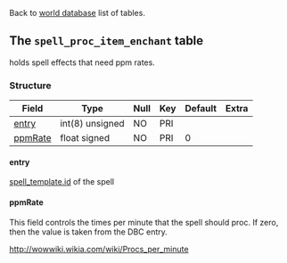 Back to [world database](mangosdb_struct) list of tables.

## The `spell_proc_item_enchant` table

holds spell effects that need ppm rates.

### Structure

| Field| Type| Null| Key| Default| Extra|
| ---|---| ---|--- |--- |--- |
|[entry](spell_proc_item_enchant#entry)|int(8) unsigned|NO|PRI|||
|[ppmRate](spell_proc_item_enchant#ppmRate)|float signed|NO|PRI|0||

#### entry

[spell_template.id](spell_template#id) of the spell

#### ppmRate

This field controls the times per minute that the spell should proc. If zero, then the value is taken from the DBC entry.

http://wowwiki.wikia.com/wiki/Procs_per_minute